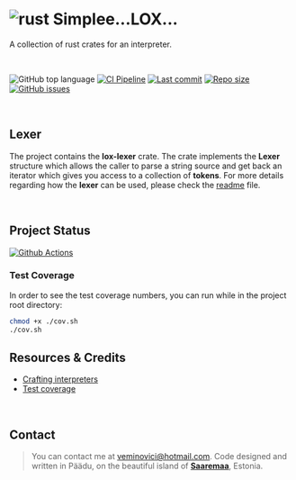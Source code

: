 # ![rust](https://img.shields.io/badge/Rust-000000?style=for-the-badge&logo=rust&logoColor=white) Simplee...LOX... 
A collection of rust crates for an interpreter.

</br>

![GitHub top language](https://img.shields.io/github/languages/top/veminovici/lox-rs)
[![CI Pipeline](https://github.com/veminovici/lox-rs/actions/workflows/ci.yml/badge.svg)](https://github.com/veminovici/lox-rs/actions/workflows/ci.yml)
[![Last commit](https://img.shields.io/github/last-commit/veminovici/lox-rs)](https://github.com/veminovici/lox-rs)
[![Repo size](https://img.shields.io/github/repo-size/veminovici/lox-rs)](https://github.com/veminovici/lox-rs)
[![GitHub issues](https://img.shields.io/github/issues/veminovici/lox-rs)](https://github.com/veminovici/lox-rs/issues)

</br>

## Lexer
The project contains the **lox-lexer** crate. The crate implements the **Lexer** structure which allows the caller to parse a string source and get back an iterator which gives you access to a collection of **tokens**. 
For more details regarding how the **lexer** can be used, please check the [readme](https://github.com/veminovici/lox-rs/blob/main/lox-lexer/README.md) file.

</br>

## Project Status

[![Github Actions](https://buildstats.info/github/chart/veminovici/lox-rs)](https://github.com/veminovici/lox-rs)

### Test Coverage
In order to see the test coverage numbers, you can run while in the project root directory:

```bash
chmod +x ./cov.sh
./cov.sh
```

## Resources & Credits
- [Crafting interpreters](http://craftinginterpreters.com/)
- [Test coverage](https://vladfilippov.com/blog/rust-code-coverage-tools/)

</br>

## Contact

> You can contact me at veminovici@hotmail.com. Code designed and written in Päädu, on the beautiful island of [**Saaremaa**](https://goo.gl/maps/DmB9ewY2R3sPGFnTA), Estonia.
